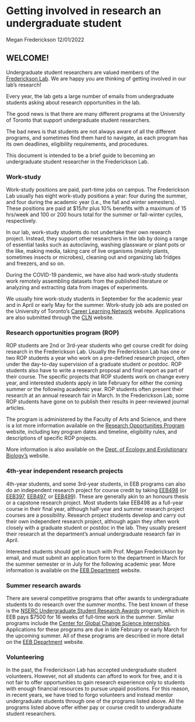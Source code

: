 Getting involved in research an undergraduate student
================
Megan Frederickson
12/01/2022

## WELCOME\!

Undergraduate student researchers are valued members of the
[Frederickson Lab](http://mutualism.ca). We are happy you are thinking
of getting involved in our lab’s research\!

Every year, the lab gets a large number of emails from undergraduate
students asking about research opportunities in the lab.

The good news is that there are many different programs at the
University of Toronto that support undergraduate student researchers.

The bad news is that students are not always aware of all the different
programs, and sometimes find them hard to navigate, as each program has
its own deadlines, eligibility requirements, and procedures.

This document is intended to be a brief guide to becoming an
undergraduate student researcher in the Frederickson Lab.

### Work-study

Work-study positions are paid, part-time jobs on campus. The
Frederickson Lab usually has eight work-study positions a year: four
during the summer, and four during the academic year (i.e., the fall and
winter semesters). These positions are paid at $15/hr plus 10% benefits
with a maximum of 15 hrs/week and 100 or 200 hours total for the summer
or fall-winter cycles, respectively.

In our lab, work-study students do not undertake their own research
project. Instead, they support other researchers in the lab by doing a
range of essential tasks such as autoclaving, washing glassware or plant
pots or the like, making media, taking care of live organisms (mainly
plants, sometimes insects or microbes), cleaning out and organizing lab
fridges and freezers, and so on.

During the COVID-19 pandemic, we have also had work-study students work
remotely assembling datasets from the published literature or analyzing
and extracting data from images of experiments.

We usually hire work-study students in September for the academic year
and in April or early May for the summer. Work-study job ads are posted
on the University of Toronto’s [Career Learning
Network](https://clnx.utoronto.ca/students/wspublicstudents.htm)
website. Applications are also submitted through the
[CLN](https://clnx.utoronto.ca) website.

### Research opportunities program (ROP)

ROP students are 2nd or 3rd-year students who get course credit for
doing research in the Frederickson Lab. Usually the Frederickson Lab has
one or two ROP students a year who work on a pre-defined research
project, often under the day-to-day supervision of a graduate student or
postdoc. ROP students also have to write a research proposal and final
report as part of their course. The specific projects that ROP students
work on change every year, and interested students apply in late
February for either the coming summer or the following academic year.
ROP students often present their research at an annual research fair in
March. In the Frederickson Lab, some ROP students have gone on to
publish their results in peer-reviewed journal articles.

The program is administered by the Faculty of Arts and Science, and
there is a lot more information available on the [Research Opportunities
Program](https://www.artsci.utoronto.ca/current/academics/research-opportunities/research-opportunities-program)
website, including key program dates and timeline, eligibility rules,
and descriptions of specific ROP projects.

More information is also available on the [Dept. of Ecology and
Evolutionary
Biology’s](https://eeb.utoronto.ca/education/undergraduate/research-courses-2/)
website.

### 4th-year independent research projects

4th-year students, and some 3rd-year students, in EEB programs can also
do an independent research project for course credit by taking
[EEB498](https://artsci.calendar.utoronto.ca/course/eeb498y1) (or
[EEB397](https://artsci.calendar.utoronto.ca/course/eeb397y1),
[EEB497](https://artsci.calendar.utoronto.ca/course/eeb497h1), or
[EEB499](https://artsci.calendar.utoronto.ca/course/eeb499y1)). These
are generally akin to an honours thesis or a capstone research project.
Most students take EEB498 as a full-year course in their final year,
although half-year and summer research project courses are a
possibility. Research project students develop and carry out their own
independent research project, although again they often work closely
with a graduate student or postdoc in the lab. They usually present
their research at the department’s annual undergraduate research fair in
April.

Interested students should get in touch with Prof. Megan Frederickson by
email, and must submit an application form to the department in March
for the summer semester or in July for the following academic year. More
information is available on the [EEB
Department](https://eeb.utoronto.ca/education/undergraduate/research-courses-2/)
website.

### Summer research awards

There are several competitive programs that offer awards to
undergraduate students to do research over the summer months. The best
known of these is the [NSERC Undergraduate Student Research
Awards](https://www.nserc-crsng.gc.ca/students-etudiants/ug-pc/usra-brpc_eng.asp)
program, which in EEB pays $7500 for 16 weeks of full-time work in the
summer. Similar programs include the [Center for Global Change Science
internships](https://cgcs.physics.utoronto.ca/internships/).
Applications for these programs are due in late February or early March
for the upcoming summer. All of these programs are described in more
detail on the [EEB
Department](https://eeb.utoronto.ca/education/undergraduate/scholarships-and-awards/)
website.

### Volunteering

In the past, the Frederickson Lab has accepted undergraduate student
volunteers. However, not all students can afford to work for free, and
it is not fair to offer opportunities to gain research experience only
to students with enough financial resources to pursue unpaid positions.
For this reason, in recent years, we have tried to forgo volunteers and
instead mentor undergraduate students through one of the programs listed
above. All the programs listed above offer either pay or course credit
to undergraduate student researchers.
